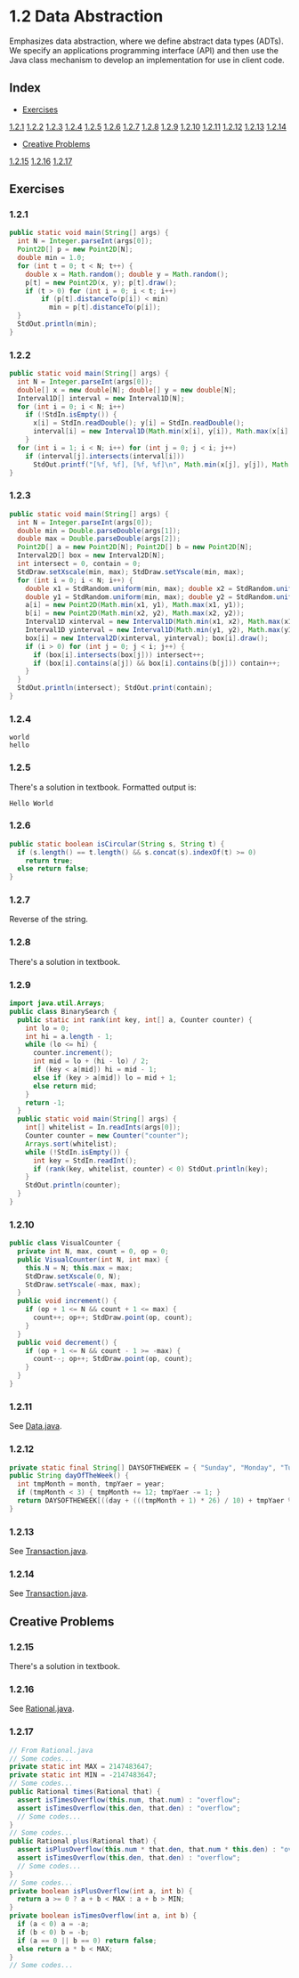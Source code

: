 # 1.2 Data Abstraction
Emphasizes data abstraction, where we define abstract data types (ADTs). We specify an applications programming interface (API) and then use the Java class mechanism to develop an implementation for use in client code.

## Index
- [Exercises](#exercises)

[1.2.1](#121) [1.2.2](#122) [1.2.3](#123) [1.2.4](#124) [1.2.5](#125) [1.2.6](#126) [1.2.7](#127) [1.2.8](#128) [1.2.9](#129) [1.2.10](#1210) [1.2.11](#1211) [1.2.12](#1212) [1.2.13](#1213) [1.2.14](#1214)
- [Creative Problems](#creative-problems)

[1.2.15](#1215) [1.2.16](#1216) [1.2.17](#1217)
## Exercises
### 1.2.1
```java
public static void main(String[] args) {
  int N = Integer.parseInt(args[0]);
  Point2D[] p = new Point2D[N];
  double min = 1.0;
  for (int t = 0; t < N; t++) {
    double x = Math.random(); double y = Math.random();
    p[t] = new Point2D(x, y); p[t].draw();
    if (t > 0) for (int i = 0; i < t; i++)
        if (p[t].distanceTo(p[i]) < min)
          min = p[t].distanceTo(p[i]);
  }
  StdOut.println(min);
}
```
### 1.2.2
```java
public static void main(String[] args) {
  int N = Integer.parseInt(args[0]);
  double[] x = new double[N]; double[] y = new double[N];
  Interval1D[] interval = new Interval1D[N];
  for (int i = 0; i < N; i++)
    if (!StdIn.isEmpty()) {
      x[i] = StdIn.readDouble(); y[i] = StdIn.readDouble();
      interval[i] = new Interval1D(Math.min(x[i], y[i]), Math.max(x[i], y[i]));
    }
  for (int i = 1; i < N; i++) for (int j = 0; j < i; j++)
    if (interval[j].intersects(interval[i]))
      StdOut.printf("[%f, %f], [%f, %f]\n", Math.min(x[j], y[j]), Math.max(x[j], y[j]), Math.min(x[i], y[i]), Math.max(x[i], y[i]));
}
```
### 1.2.3
```java
public static void main(String[] args) {
  int N = Integer.parseInt(args[0]);
  double min = Double.parseDouble(args[1]);
  double max = Double.parseDouble(args[2]);
  Point2D[] a = new Point2D[N]; Point2D[] b = new Point2D[N];
  Interval2D[] box = new Interval2D[N];
  int intersect = 0, contain = 0;
  StdDraw.setXscale(min, max); StdDraw.setYscale(min, max);
  for (int i = 0; i < N; i++) {
    double x1 = StdRandom.uniform(min, max); double x2 = StdRandom.uniform(min, max);
    double y1 = StdRandom.uniform(min, max); double y2 = StdRandom.uniform(min, max);
    a[i] = new Point2D(Math.min(x1, y1), Math.max(x1, y1));
    b[i] = new Point2D(Math.min(x2, y2), Math.max(x2, y2));
    Interval1D xinterval = new Interval1D(Math.min(x1, x2), Math.max(x1, x2));
    Interval1D yinterval = new Interval1D(Math.min(y1, y2), Math.max(y1, y2));
    box[i] = new Interval2D(xinterval, yinterval); box[i].draw();
    if (i > 0) for (int j = 0; j < i; j++) {
      if (box[i].intersects(box[j])) intersect++;
      if (box[i].contains(a[j]) && box[i].contains(b[j])) contain++;
    }
  }
  StdOut.println(intersect); StdOut.print(contain);
}
```
### 1.2.4
```
world
hello

```
### 1.2.5
There's a solution in textbook. Formatted output is:
```
Hello World

```
### 1.2.6
```java
public static boolean isCircular(String s, String t) {
  if (s.length() == t.length() && s.concat(s).indexOf(t) >= 0)
    return true;
  else return false;
}
```
### 1.2.7
Reverse of the string.
### 1.2.8
There's a solution in textbook.
### 1.2.9
```java
import java.util.Arrays;
public class BinarySearch {
  public static int rank(int key, int[] a, Counter counter) {
    int lo = 0;
    int hi = a.length - 1;
    while (lo <= hi) {
      counter.increment();
      int mid = lo + (hi - lo) / 2;
      if (key < a[mid]) hi = mid - 1;
      else if (key > a[mid]) lo = mid + 1;
      else return mid;
    }
    return -1;
  }
  public static void main(String[] args) {
    int[] whitelist = In.readInts(args[0]);
    Counter counter = new Counter("counter");
    Arrays.sort(whitelist);
    while (!StdIn.isEmpty()) {
      int key = StdIn.readInt();
      if (rank(key, whitelist, counter) < 0) StdOut.println(key);
    }
    StdOut.println(counter);
  }
}
```
### 1.2.10
```java
public class VisualCounter {
  private int N, max, count = 0, op = 0;
  public VisualCounter(int N, int max) {
    this.N = N; this.max = max;
    StdDraw.setXscale(0, N);
    StdDraw.setYscale(-max, max);
  }
  public void increment() {
    if (op + 1 <= N && count + 1 <= max) {
      count++; op++; StdDraw.point(op, count);
    }
  }
  public void decrement() {
    if (op + 1 <= N && count - 1 >= -max) {
      count--; op++; StdDraw.point(op, count);
    }
  }
}
```
### 1.2.11
See [Data.java](http://algs4.cs.princeton.edu/12oop/Date.java).
### 1.2.12
```java
private static final String[] DAYSOFTHEWEEK = { "Sunday", "Monday", "Tuesday", "Wednesday", "Thursday", "Friday", "Saturday" };
public String dayOfTheWeek() {
  int tmpMonth = month, tmpYaer = year;
  if (tmpMonth < 3) { tmpMonth += 12; tmpYaer -= 1; }
  return DAYSOFTHEWEEK[((day + (((tmpMonth + 1) * 26) / 10) + tmpYaer % 100 + (tmpYaer % 100 / 4) + (tmpYaer / 400)) + (tmpYaer / 20) - 1) % 7];
}
```
### 1.2.13
See [Transaction.java](http://algs4.cs.princeton.edu/12oop/Transaction.java).
### 1.2.14
See [Transaction.java](http://algs4.cs.princeton.edu/12oop/Transaction.java).
## Creative Problems
### 1.2.15
There's a solution in textbook.
### 1.2.16
See [Rational.java](http://algs4.cs.princeton.edu/12oop/Rational.java).
### 1.2.17
```java
// From Rational.java
// Some codes...
private static int MAX = 2147483647;
private static int MIN = -2147483647;
// Some codes...
public Rational times(Rational that) {
  assert isTimesOverflow(this.num, that.num) : "overflow";
  assert isTimesOverflow(this.den, that.den) : "overflow";
  // Some codes...
}
// Some codes...
public Rational plus(Rational that) {
  assert isPlusOverflow(this.num * that.den, that.num * this.den) : "overflow";
  assert isTimesOverflow(this.den, that.den) : "overflow";
  // Some codes...
}
// Some codes...
private boolean isPlusOverflow(int a, int b) {
  return a >= 0 ? a + b < MAX : a + b > MIN;
}
private boolean isTimesOverflow(int a, int b) {
  if (a < 0) a = -a;
  if (b < 0) b = -b;
  if (a == 0 || b == 0) return false;
  else return a * b < MAX;
}
// Some codes...
```
